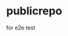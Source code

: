 # publicrepo
for e2e test












































































































































































































































































































































































































































































































































































































































































































































































































































































































































































































































































































































































































































































































































































































































































































































































































































































































































































































































































































































































































































































































































































































































































































































































































































































































































































































































































































































































































































































































































































































































































































































































































































































































































































































































































































































































































































































































































































































































































































































































































































